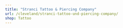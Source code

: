 ```yaml
---
title: "Stranci Tattoo & Piercing Company"
url: /cleveland/stranci-tattoo-und-piercing-company/
shop: Tattoo
---
```

